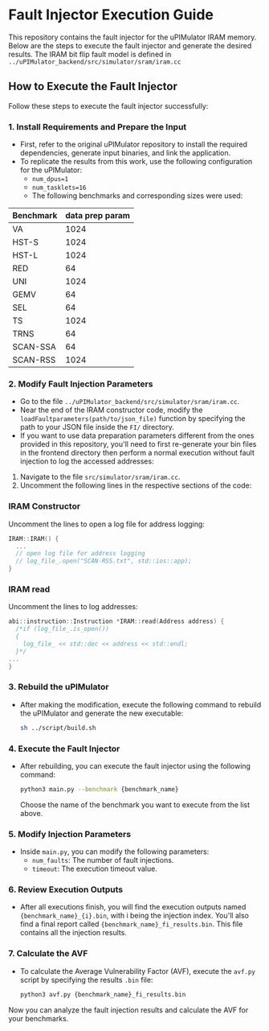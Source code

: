 # Fault Injector Execution Guide

This repository contains the fault injector for the uPIMulator IRAM memory. Below are the steps to execute the fault injector and generate the desired results. The IRAM bit flip fault model is defined in `../uPIMulator_backend/src/simulator/sram/iram.cc`

## How to Execute the Fault Injector

Follow these steps to execute the fault injector successfully:

### 1. Install Requirements and Prepare the Input
   - First, refer to the original uPIMulator repository to install the required dependencies, generate input binaries, and link the application.
   - To replicate the results from this work, use the following configuration for the uPIMulator:
     - `num_dpus=1`
     - `num_tasklets=16`
     - The following benchmarks and corresponding sizes were used:

| Benchmark           | data prep param|
|---------------------|-----------|
| VA                  | 1024      |
| HST-S               | 1024      |
| HST-L               | 1024      |
| RED                 | 64        |
| UNI                 | 1024      |
| GEMV                | 64        |
| SEL                 | 64        |
| TS                  | 1024      |
| TRNS                | 64        |
| SCAN-SSA            | 64        |
| SCAN-RSS            | 1024      |


### 2. Modify Fault Injection Parameters
   - Go to the file `../uPIMulator_backend/src/simulator/sram/iram.cc`.
   - Near the end of the IRAM constructor code, modify the `loadFaultparameters(path/to/json_file)` function by specifying the path to your JSON file inside the `FI/` directory.
   - If you want to use data preparation parameters different from the ones provided in this repository, you'll need to first re-generate your bin files in the frontend directory then perform a normal execution without fault injection to log the accessed addresses:

1. Navigate to the file `src/simulator/sram/iram.cc`.
2. Uncomment the following lines in the respective sections of the code:

### IRAM Constructor
Uncomment the lines to open a log file for address logging:
```cpp
IRAM::IRAM() {
  ...
  // open log file for address logging 
  // log_file_.open("SCAN-RSS.txt", std::ios::app);
}
```
### IRAM read
Uncomment the lines to log addresses:
```cpp
abi::instruction::Instruction *IRAM::read(Address address) {
  /*if (log_file_.is_open())
  {
    log_file_ << std::dec << address << std::endl;
  }*/
...
}
```

### 3. Rebuild the uPIMulator
   - After making the modification, execute the following command to rebuild the uPIMulator and generate the new executable:
     ```bash
     sh ../script/build.sh
     ```

### 4. Execute the Fault Injector
   - After rebuilding, you can execute the fault injector using the following command:
     ```bash
     python3 main.py --benchmark {benchmark_name}
     ```
     Choose the name of the benchmark you want to execute from the list above.

### 5. Modify Injection Parameters
   - Inside `main.py`, you can modify the following parameters:
     - `num_faults`: The number of fault injections.
     - `timeout`: The execution timeout value.

### 6. Review Execution Outputs
   - After all executions finish, you will find the execution outputs named `{benchmark_name}_{i}.bin`, with i being the injection index. You'll also find a final report called `{benchmark_name}_fi_results.bin`. This file contains all the injection results.

### 7. Calculate the AVF
   - To calculate the Average Vulnerability Factor (AVF), execute the `avf.py` script by specifying the results `.bin` file:
     ```bash
     python3 avf.py {benchmark_name}_fi_results.bin
     ```

Now you can analyze the fault injection results and calculate the AVF for your benchmarks.
